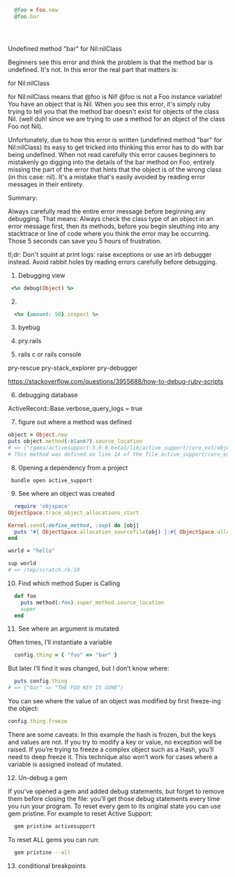 ```ruby
  @foo = Foo.new
  @foo.bar


  
```
Undefined method "bar" for Nil:nilClass

Beginners see this error and think the problem is that the method bar is undefined. It's not. In this error the real part that matters is:

for Nil:nilClass

for Nil:nilClass means that @foo is Nil! @foo is not a Foo instance variable! You have an object that is Nil. When you see this error, it's simply ruby trying to tell you that the method bar doesn't exist for objects of the class Nil. (well duh! since we are trying to use a method for an object of the class Foo not Nil).

Unfortunately, due to how this error is written (undefined method "bar" for Nil:nilClass) its easy to get tricked into thinking this error has to do with bar being undefined. When not read carefully this error causes beginners to mistakenly go digging into the details of the bar method on Foo, entirely missing the part of the error that hints that the object is of the wrong class (in this case: nil). It's a mistake that's easily avoided by reading error messages in their entirety.

Summary:

Always carefully read the entire error message before beginning any debugging. That means: Always check the class type of an object in an error message first, then its methods, before you begin sleuthing into any stacktrace or line of code where you think the error may be occurring. Those 5 seconds can save you 5 hours of frustration.

tl;dr: Don't squint at print logs: raise exceptions or use an irb debugger instead. Avoid rabbit holes by reading errors carefully before debugging.


1. Debugging view 
```ruby
 <%= debug(Object) %> 
```
 
2. 
```ruby
  <%= {amount: 50}.inspect %>
```

3. byebug

4. pry.rails
5. rails c or rails console


pry-rescue
pry-stack_explorer
pry-debugger

https://stackoverflow.com/questions/3955688/how-to-debug-ruby-scripts


6. debugging database

ActiveRecord::Base.verbose_query_logs = true

7. figure out where a method was defined

```ruby
object = Object.new
puts object.method(:blank?).source_location
# => ["/gems/activesupport-5.0.0.beta1/lib/active_support/core_ext/object/blank.rb", 14]
# This method was defined on line 14 of the file active_support/core_ext/object/blank.rb

```

8. Opening a dependency from a project

```
 bundle open active_support
```

9. See where an object was created

```ruby
  require 'objspace'
ObjectSpace.trace_object_allocations_start

Kernel.send(:define_method, :sup) do |obj|
  puts "#{ ObjectSpace.allocation_sourcefile(obj) }:#{ ObjectSpace.allocation_sourceline(obj) }"
end

world = "hello"

sup world
# => /tmp/scratch.rb:10
```

10. Find which method Super is Calling

```ruby
  def foo
    puts method(:foo).super_method.source_location
    super
  end
```

11. See where an argument is mutated

  Often times, I’ll instantiate a variable
```ruby
  config.thing = { "foo" => "bar" }
```

But later I’ll find it was changed, but I don’t know where:

```ruby
  puts config.thing
# => {"bar" => "THE FOO KEY IS GONE"}

```

You can see where the value of an object was modified by first freeze-ing the object:

```ruby
config.thing.freeze

```

There are some caveats: In this example the hash is frozen, but the keys and values are not. If you try to modify a key or value, no exception will be raised. If you’re trying to freeze a complex object such as a Hash, you’ll need to deep freeze it. This technique also won’t work for cases where a variable is assigned instead of mutated.

12. Un-debug a gem

If you’ve opened a gem and added debug statements, but forget to remove them before closing the file: you’ll get those debug statements every time you run your program. To reset every gem to its original state you can use gem pristine. For example to reset Active Support:

```bash
  gem pristine activesupport
```
To reset ALL gems you can run:

```bash
  gem pristine --all
```


13. conditional breakpoints
